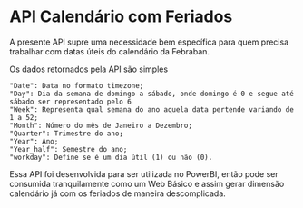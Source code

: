# API Calendário com Feriados

A presente API supre uma necessidade bem específica para quem precisa trabalhar com datas úteis do calendário da Febraban.

Os dados retornados pela API são simples

```
"Date": Data no formato timezone;
"Day": Dia da semana de domingo a sábado, onde domingo é 0 e segue até sábado ser representado pelo 6
"Week": Representa qual semana do ano aquela data pertende variando de 1 a 52;
"Month": Número do mês de Janeiro a Dezembro;
"Quarter": Trimestre do ano;
"Year": Ano;
"Year_half": Semestre do ano;
"workday": Define se é um dia útil (1) ou não (0).
```

Essa API foi desenvolvida para ser utilizada no PowerBI, então pode ser consumida tranquilamente como um Web Básico e assim gerar dimensão calendário já com os feriados de maneira descomplicada.
